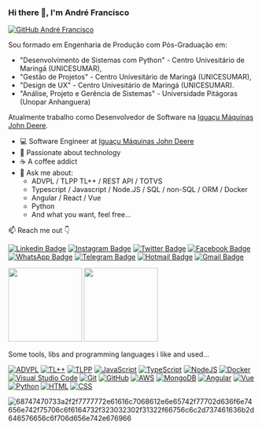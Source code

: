 ### Hi there 👋, I'm André Francisco

[![GitHub André Francisco](https://img.shields.io/github/followers/andrefrancisco94?label=follow&style=social)](https://github.com/andrefrancisco94)

Sou formado em Engenharia de Produção com Pós-Graduação em: 
  - "Desenvolvimento de Sistemas com Python" - Centro Univesitário de Maringá (UNICESUMAR), 
  - "Gestão de Projetos" - Centro Univesitário de Maringá (UNICESUMAR),
  - "Design de UX" - Centro Univesitário de Maringá (UNICESUMAR).
  - "Análise, Projeto e Gerência de Sistemas" - Universidade Pitágoras (Unopar Anhanguera)
  
Atualmente trabalho como Desenvolvedor de Software na [Iguaçu Máquinas John Deere](https://www.iguacumaquinas.com.br/).

- 💻 Software Engineer at [Iguaçu Máquinas John Deere](https://www.iguacumaquinas.com.br/)
- 🚀 Passionate about technology
- ☕ A coffee addict
- 💬 Ask me about:
  - ADVPL / TLPP TL++ / REST API / TOTVS
  - Typescript / Javascript / Node.JS / SQL / non-SQL / ORM / Docker
  - Angular / React / Vue
  - Python
  - And what you want, feel free...

📫 Reach me out 👇

[![Linkedin Badge](https://img.shields.io/badge/LinkedIn-0077B5?style=flat-square&logo=linkedin&logoColor=white&link=https://www.linkedin.com/in/andre-francisco9/)](https://www.linkedin.com/in/andre-francisco9/)
[![Instagram Badge](https://img.shields.io/badge/Instagram-E4405F?style=flat-square&logo=instagram&logoColor=white&link=https://www.instagram.com/andre.fco27/)](https://www.instagram.com/andre.fco27/)
[![Twitter Badge](https://img.shields.io/badge/Twitter-1DA1F2?style=flat-square&logo=twitter&logoColor=white&link=https://twitter.com/andree_fco/)](https://twitter.com/andree_fco/)
[![Facebook Badge](https://img.shields.io/badge/Facebook-1877F2?style=flat-square&logo=facebook&logoColor=white&link=https://www.facebook.com/andre.fco94/)](https://www.facebook.com/andre.fco94/)
[![WhatsApp Badge](https://img.shields.io/badge/WhatsApp-25D366?style=flat-square&logo=whatsapp&logoColor=white&link=https://api.whatsapp.com/send?phone=5544998790822)](https://api.whatsapp.com/send?phone=5544998790822)
[![Telegram Badge](https://img.shields.io/badge/Telegram-2CA5E0?style=flat-square&logo=telegram&logoColor=white&link=https://t.me/andrefco94)](https://t.me/andrefco94)
[![Hotmail Badge](https://img.shields.io/badge/Microsoft_Outlook-0078D4?style=flat-square&logo=microsoft-outlook&logoColor=white&link=mailto:andre.fco@hotmail.com)](mailto:andre.fco@hotmail.com)
[![Gmail Badge](https://img.shields.io/badge/Gmail-D14836?style=flat-square&logo=gmail&logoColor=white&link=mailto:andre.fco94@gmail.com)](mailto:andre.fco94@gmail.com)

<p></p>

<div>
    <img height="150em" src="https://github-readme-stats.vercel.app/api?username=andrefrancisco94&show_icons=true&theme=dracula&include_all_commits=true&count_private=true"/>
    <img height="150em" src="https://github-readme-stats.vercel.app/api/top-langs/?username=andrefrancisco94&layout=compact&langs_count=16&theme=dracula"/>
</div>

<p></p>

Some tools, libs and programming languages i like and used...


[![ADVPL](https://img.shields.io/badge/ADVPL-4B3264?style=for-the-badge&logo=ADVPL&logoColor=white&link=https://github.com/andrefrancisco94)](https://github.com/andrefrancisco94/)
[![TL++](https://img.shields.io/badge/TL++-%23430098.svg?style=for-the-badge&logo=TL++&logoColor=white&link=https://github.com/andrefrancisco94)](https://github.com/andrefrancisco94/)
[![TLPP](https://img.shields.io/badge/TLPP-%23FF6600.svg?&style=for-the-badge&logo=TLPP&logoColor=white&link=https://github.com/andrefrancisco94)](https://github.com/andrefrancisco94/)
[![JavaScript](https://img.shields.io/badge/JavaScript-F7DF1E?style=for-the-badge&logo=javascript&logoColor=black)](https://github.com/andrefrancisco94/)
[![TypeScript](https://img.shields.io/badge/typescript-%23007ACC.svg?style=for-the-badge&logo=typescript&logoColor=white&link=https://github.com/andrefrancisco94)](https://github.com/andrefrancisco94/)
[![NodeJS](https://img.shields.io/badge/node.js-6DA55F?style=for-the-badge&logo=node.js&logoColor=white&link=https://github.com/andrefrancisco94)](https://github.com/andrefrancisco94/)
[![Docker](https://img.shields.io/badge/docker-%230db7ed.svg?style=for-the-badge&logo=docker&logoColor=white&link=https://github.com/andrefrancisco94)](https://github.com/andrefrancisco94/)
[![Visual Studio Code](https://img.shields.io/badge/Visual%20Studio%20Code-0078d7.svg?style=for-the-badge&logo=visual-studio-code&logoColor=white&link=https://github.com/andrefrancisco94)](https://github.com/andrefrancisco94/)
[![Git](https://img.shields.io/badge/git-%23F05033.svg?style=for-the-badge&logo=git&logoColor=white&link=https://github.com/andrefrancisco94)](https://github.com/andrefrancisco94/)
[![GitHub](https://img.shields.io/badge/github-%23121011.svg?style=for-the-badge&logo=github&logoColor=white&link=https://github.com/andrefrancisco94)](https://github.com/andrefrancisco94/)
[![AWS](https://img.shields.io/badge/AWS-%23FF9900.svg?style=for-the-badge&logo=amazon-aws&logoColor=white&link=https://github.com/andrefrancisco94)](https://github.com/andrefrancisco94/)
[![MongoDB](https://img.shields.io/badge/MongoDB-%234ea94b.svg?style=for-the-badge&logo=mongodb&logoColor=white&link=https://github.com/andrefrancisco94)](https://github.com/andrefrancisco94/)
[![Angular](https://img.shields.io/badge/Angular-DD0031?style=for-the-badge&logo=angular&logoColor=white&link=https://github.com/andrefrancisco94)](https://github.com/andrefrancisco94/)
[![Vue](https://img.shields.io/badge/Vue.js-35495E?style=for-the-badge&logo=vue.js&logoColor=4FC08D)](https://github.com/andrefrancisco94/)
[![Python](https://img.shields.io/badge/Python-14354C?style=for-the-badge&logo=python&logoColor=white&link=https://github.com/andrefrancisco94)](https://github.com/andrefrancisco94/)
[![HTML](https://img.shields.io/badge/HTML5-E34F26?style=for-the-badge&logo=html5&logoColor=white&link=https://github.com/andrefrancisco94)](https://github.com/andrefrancisco94/)
[![CSS](https://img.shields.io/badge/CSS3-1572B6?style=for-the-badge&logo=css3&logoColor=white&link=https://github.com/andrefrancisco94)](https://github.com/andrefrancisco94/)

![68747470733a2f2f7777772e61616c7068612e6e65742f77702d636f6e74656e742f75706c6f6164732f323032302f31322f66756c6c2d737461636b2d646576656c6f706d656e742e676966](https://user-images.githubusercontent.com/23222789/209136508-c21cb8ad-c617-4526-824e-30843f8ed90b.gif)
